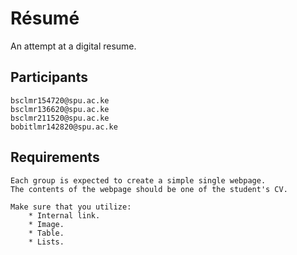 # Résumé
An attempt at a digital resume.

## Participants
    bsclmr154720@spu.ac.ke
    bsclmr136620@spu.ac.ke
    bsclmr211520@spu.ac.ke
    bobitlmr142820@spu.ac.ke

## Requirements
    Each group is expected to create a simple single webpage.
    The contents of the webpage should be one of the student's CV.

    Make sure that you utilize:
        * Internal link.
        * Image.
        * Table.
        * Lists.
